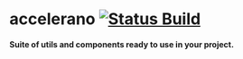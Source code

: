 # accelerano [![Status Build](https://github.com/xanben/accelerano/actions/workflows/build.yml/badge.svg)](https://github.com/xanben/accelerano/actions/workflows/build.yml)
#### Suite of utils and components ready to use in your project.
